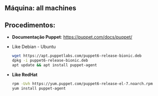 Máquina: all machines
---------------------

Procedimentos: 
--------------

* **Documentação Puppet**: https://puppet.com/docs/puppet/

* Like Debian - Ubuntu
  ```bash
  wget https://apt.puppetlabs.com/puppet6-release-bionic.deb
  dpkg -i puppet6-release-bionic.deb
  apt update && apt install puppet-agent
  ```

* **Like RedHat**
  ```bash
  rpm -Uvh https://yum.puppet.com/puppet6-release-el-7.noarch.rpm
  yum install puppet-agent
  ```

